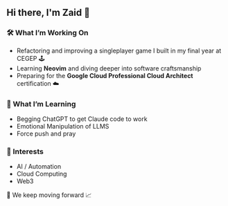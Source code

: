 ## Hi there, I'm Zaid 👋

### 🛠️ What I’m Working On
- Refactoring and improving a singleplayer game I built in my final year at CEGEP 🕹️
- Learning **Neovim** and diving deeper into software craftsmanship
- Preparing for the **Google Cloud Professional Cloud Architect** certification ☁️

### 🌱 What I’m Learning
- Begging ChatGPT to get Claude code to work
- Emotional Manipulation of LLMS
- Force push and pray

### 🚀 Interests
- AI / Automation
- Cloud Computing
- Web3


🧠 We keep moving forward 📈
